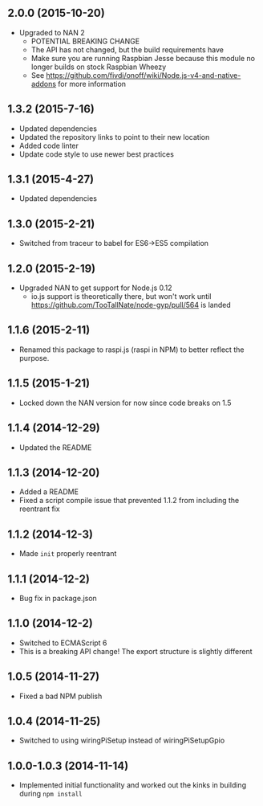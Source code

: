 ## 2.0.0 (2015-10-20)

- Upgraded to NAN 2
  - POTENTIAL BREAKING CHANGE
  - The API has not changed, but the build requirements have
  - Make sure you are running Raspbian Jesse because this module no longer builds on stock Raspbian Wheezy
  - See https://github.com/fivdi/onoff/wiki/Node.js-v4-and-native-addons for more information

## 1.3.2 (2015-7-16)

- Updated dependencies
- Updated the repository links to point to their new location
- Added code linter
- Update code style to use newer best practices

## 1.3.1 (2015-4-27)

- Updated dependencies

## 1.3.0 (2015-2-21)

- Switched from traceur to babel for ES6->ES5 compilation

## 1.2.0 (2015-2-19)

- Upgraded NAN to get support for Node.js 0.12
  - io.js support is theoretically there, but won't work until https://github.com/TooTallNate/node-gyp/pull/564 is landed

## 1.1.6 (2015-2-11)

- Renamed this package to raspi.js (raspi in NPM) to better reflect the purpose.

## 1.1.5 (2015-1-21)

- Locked down the NAN version for now since code breaks on 1.5

## 1.1.4 (2014-12-29)

- Updated the README

## 1.1.3 (2014-12-20)

- Added a README
- Fixed a script compile issue that prevented 1.1.2 from including the reentrant fix

## 1.1.2 (2014-12-3)

- Made ```init``` properly reentrant

## 1.1.1 (2014-12-2)

- Bug fix in package.json

## 1.1.0 (2014-12-2)

- Switched to ECMAScript 6
- This is a breaking API change! The export structure is slightly different

## 1.0.5 (2014-11-27)

- Fixed a bad NPM publish

## 1.0.4 (2014-11-25)

- Switched to using wiringPiSetup instead of wiringPiSetupGpio

## 1.0.0-1.0.3 (2014-11-14)

- Implemented initial functionality and worked out the kinks in building during ```npm install```
